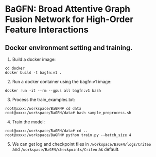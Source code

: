 # BaGFN: Broad Attentive Graph Fusion Network for High-Order Feature Interactions

## Docker environment setting and training.

1. Build a docker image: 
```shell
cd docker
docker build -t bagfn:v1 .
```
2. Run a docker container using the bagfn:v1 image:
```shell
docker run -it --rm --gpus all bagfn:v1 bash
```
3. Process the train_examples.txt:
```shell
root@xxxx:/workspace/BaGFN# cd data
root@xxxx:/workspace/BaGFN/data# bash sample_preprocess.sh
```
4. Train the model:
```shell
root@xxxx:/workspace/BaGFN/data# cd ..
root@xxxx:/workspace/BaGFN# python train.py --batch_size 4
```
5. We can get log and checkpoint files in `/workspace/BaGFN/logs/Criteo` and `/workspace/BaGFN/checkpoints/Criteo` as default.  
